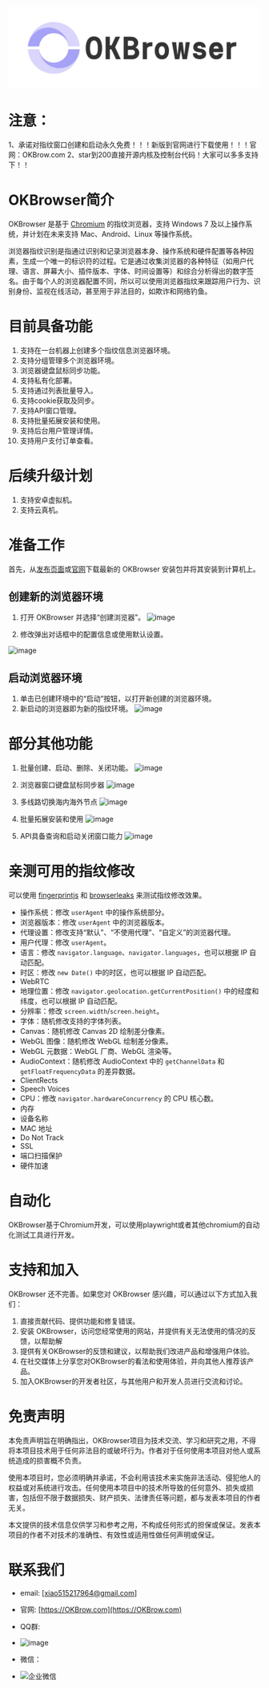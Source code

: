 <p align="center">
 <img src="/logo-new1.png">


</p>

  # 注意：
  1、承诺对指纹窗口创建和启动永久免费！！！新版到官网进行下载使用！！！官网：OKBrow.com
  2、star到200直接开源内核及控制台代码！大家可以多多支持下！！

  
# OKBrowser简介
OKBrowser 是基于 [Chromium](https://dev.chromium.org) 的指纹浏览器，支持 Windows 7 及以上操作系统，并计划在未来支持 Mac、Android、Linux 等操作系统。

浏览器指纹识别是指通过识别和记录浏览器本身、操作系统和硬件配置等各种因素，生成一个唯一的标识符的过程。它是通过收集浏览器的各种特征（如用户代理、语言、屏幕大小、插件版本、字体、时间设置等）和综合分析得出的数字签名。由于每个人的浏览器配置不同，所以可以使用浏览器指纹来跟踪用户行为、识别身份、监视在线活动，甚至用于非法目的，如欺诈和网络钓鱼。

# 目前具备功能
1. 支持在一台机器上创建多个指纹信息浏览器环境。
2. 支持分组管理多个浏览器环境。
3. 浏览器键盘鼠标同步功能。
4. 支持私有化部署。
5. 支持通过列表批量导入。
6. 支持cookie获取及同步。
7. 支持API窗口管理。
8. 支持批量拓展安装和使用。
9. 支持后台用户管理详情。
10. 支持用户支付订单查看。
# 后续升级计划
1. 支持安卓虚拟机。
2. 支持云真机。

# 准备工作
首先，从[发布页面]()或[官网](http://OKBrow.com)下载最新的 OKBrowser 安装包并将其安装到计算机上。

## 创建新的浏览器环境
1. 打开 OKBrowser 并选择“创建浏览器”。
![image](https://github.com/user-attachments/assets/45f9ee87-ddfb-40ef-bea5-c72d3f18e363)



2. 修改弹出对话框中的配置信息或使用默认设置。

![image](https://github.com/user-attachments/assets/145e84cd-367f-469f-90f2-edd9ea6bcf51)


## 启动浏览器环境
1. 单击已创建环境中的“启动”按钮，以打开新创建的浏览器环境。
2. 新启动的浏览器即为新的指纹环境。
![image](https://github.com/user-attachments/assets/00e2843d-9e16-44c4-8a06-6dc06222570f)

# 部分其他功能
1. 批量创建、启动、删除、关闭功能。
![image](https://github.com/user-attachments/assets/bad4b4a2-dfaf-45fb-9b37-38025a6dea75)


2. 浏览器窗口键盘鼠标同步器
![image](https://github.com/user-attachments/assets/c70db094-9d4c-4e4a-b5ed-fc2d63071a46)


3. 多线路切换海内海外节点
  ![image](https://github.com/user-attachments/assets/bf4bb5d5-4d48-4c5a-bec6-b14550e1ccc3)

4. 批量拓展安装和使用
   ![image](https://github.com/user-attachments/assets/6fee278f-54d6-4d38-9c23-6ff92507625e)

5. API具备查询和启动关闭窗口能力
   ![image](https://github.com/user-attachments/assets/de6eb549-8c12-449c-875e-f66e011efe59)

# 亲测可用的指纹修改
可以使用 [fingerprintjs](https://fingerprintjs.github.io/fingerprintjs/) 和 [browserleaks](https://browserleaks.com/) 来测试指纹修改效果。

- 操作系统：修改 `userAgent` 中的操作系统部分。
- 浏览器版本：修改 `userAgent` 中的浏览器版本。
- 代理设置：修改支持“默认”、“不使用代理”、“自定义”的浏览器代理。
- 用户代理：修改 `userAgent`。
- 语言：修改 `navigator.language`、`navigator.languages`，也可以根据 IP 自动匹配。
- 时区：修改 `new Date()` 中的时区，也可以根据 IP 自动匹配。
- WebRTC
- 地理位置：修改 `navigator.geolocation.getCurrentPosition()` 中的经度和纬度，也可以根据 IP 自动匹配。
- 分辨率：修改 `screen.width`/`screen.height`。
- 字体：随机修改支持的字体列表。
- Canvas：随机修改 Canvas 2D 绘制差分像素。
- WebGL 图像：随机修改 WebGL 绘制差分像素。
- WebGL 元数据：WebGL 厂商、WebGL 渲染等。
- AudioContext：随机修改 AudioContext 中的 `getChannelData` 和 `getFloatFrequencyData` 的差异数据。
- ClientRects
- Speech Voices
- CPU：修改 `navigator.hardwareConcurrency` 的 CPU 核心数。
- 内存
- 设备名称
- MAC 地址
- Do Not Track
- SSL
- 端口扫描保护
- 硬件加速

# 自动化
OKBrowser基于Chromium开发，可以使用playwright或者其他chromium的自动化测试工具进行开发。

# 支持和加入
OKBrowser 还不完善。如果您对 OKBrowser 感兴趣，可以通过以下方式加入我们：

1. 直接贡献代码、提供功能和修复错误。
2. 安装 OKBrowser，访问您经常使用的网站，并提供有关无法使用的情况的反馈，以帮助解
3. 提供有关OKBrowser的反馈和建议，以帮助我们改进产品和增强用户体验。
4. 在社交媒体上分享您对OKBrowser的看法和使用体验，并向其他人推荐该产品。
5. 加入OKBrowser的开发者社区，与其他用户和开发人员进行交流和讨论。

# 免责声明
本免责声明旨在明确指出，OKBrowser项目为技术交流、学习和研究之用，不得将本项目技术用于任何非法目的或破坏行为。作者对于任何使用本项目对他人或系统造成的损害概不负责。

使用本项目时，您必须明确并承诺，不会利用该技术来实施非法活动、侵犯他人的权益或对系统进行攻击。任何使用本项目中的技术所导致的任何意外、损失或损害，包括但不限于数据损失、财产损失、法律责任等问题，都与发表本项目的作者无关。

本文提供的技术信息仅供学习和参考之用，不构成任何形式的担保或保证。发表本项目的作者不对技术的准确性、有效性或适用性做任何声明或保证。

# 联系我们
- email:  [xiao515217964@gmail.com]
- 官网:  [https://OKBrow.com](https://OKBrow.com)
- QQ群: 
-  ![image](https://github.com/user-attachments/assets/895d6ab1-ac36-4490-a7a1-5b209fd81285)

- 微信：
- ![企业微信](https://github.com/user-attachments/assets/07b63842-92bd-40dc-aa38-aaf49fccf574)







